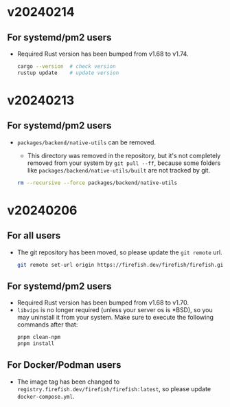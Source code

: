 # v20240214

## For systemd/pm2 users

- Required Rust version has been bumped from v1.68 to v1.74.
    ```sh
    cargo --version  # check version
    rustup update    # update version
    ```

# v20240213

## For systemd/pm2 users

- `packages/backend/native-utils` can be removed.
    - This directory was removed in the repository, but it's not completely removed from your system by `git pull --ff`, because some folders like `packages/backend/native-utils/built` are not tracked by git.

    ```sh
    rm --recursive --force packages/backend/native-utils
    ```

# v20240206

## For all users

- The git repository has been moved, so please update the `git remote` url.
    ```sh
    git remote set-url origin https://firefish.dev/firefish/firefish.git
    ```

## For systemd/pm2 users

- Required Rust version has been bumped from v1.68 to v1.70.
- `libvips` is no longer required (unless your server os is *BSD), so you may uninstall it from your system. Make sure to execute the following commands after that:
    ```sh
    pnpm clean-npm
    pnpm install
    ```

## For Docker/Podman users

- The image tag has been changed to `registry.firefish.dev/firefish/firefish:latest`, so please update `docker-compose.yml`.
